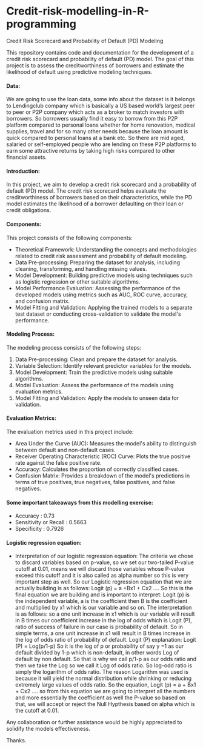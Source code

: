 # Credit-risk-modelling-in-R-programming
Credit Risk Scorecard and Probability of Default (PD) Modeling

This repository contains code and documentation for the development of a credit risk scorecard and probability of default (PD) model. The goal of this project is to assess the creditworthiness of borrowers and estimate the likelihood of default using predictive modeling techniques.

#### Data:
We are going to use the loan data, some info about the dataset is it belongs to Lendingclub company which is basically a US based world’s largest peer to peer or P2P company which acts as a broker to match investors with borrowers. So borrowers usually find it easy to borrow from this P2P platform compared to personal loans whether for home renovation, medical supplies, travel and for so many other needs because the loan amount is quick compared to personal loans at a bank etc. So there are mid aged, salaried or self-employed people who are lending on these P2P platforms to earn some attractive returns by taking high risks compared to other financial assets.


#### Introduction:
In this project, we aim to develop a credit risk scorecard and a probability of default (PD) model. The credit risk scorecard helps evaluate the creditworthiness of borrowers based on their characteristics, while the PD model estimates the likelihood of a borrower defaulting on their loan or credit obligations.

#### Components:
This project consists of the following components:
- Theoretical Framework: Understanding the concepts and methodologies related to credit risk assessment and probability of default modeling.
- Data Pre-processing: Preparing the dataset for analysis, including cleaning, transforming, and handling missing values.
- Model Development: Building predictive models using techniques such as logistic regression or other suitable algorithms.
- Model Performance Evaluation: Assessing the performance of the developed models using metrics such as AUC, ROC curve, accuracy, and confusion matrix.
- Model Fitting and Validation: Applying the trained models to a separate test dataset or conducting cross-validation to validate the model's performance.

#### Modeling Process:
The modeling process consists of the following steps:
1. Data Pre-processing: Clean and prepare the dataset for analysis.
2. Variable Selection: Identify relevant predictor variables for the models.
3. Model Development: Train the predictive models using suitable algorithms.
4. Model Evaluation: Assess the performance of the models using evaluation metrics.
5. Model Fitting and Validation: Apply the models to unseen data for validation.


#### Evaluation Metrics:
The evaluation metrics used in this project include:
- Area Under the Curve (AUC): Measures the model's ability to distinguish between default and non-default cases.
- Receiver Operating Characteristic (ROC) Curve: Plots the true positive rate against the false positive rate.
- Accuracy: Calculates the proportion of correctly classified cases.
- Confusion Matrix: Provides a breakdown of the model's predictions in terms of true positives, true negatives, false positives, and false negatives.


#### Some important takeaways from this modelling exercise:
- Accuracy : 0.73
- Sensitivity or Recall : 0.5663
- Specificity : 0.7926



#### Logistic regression equation:
- Interpretation of our logistic regression equation:
The criteria we chose to discard variables based on p-value, so we set our two-tailed P-value cutoff at 0.01, means we will discard those variables whose P-value exceed this cutoff and it is also called as alpha number so this is very important step as well.
So our Logistic regression equation that we are actually building is as follows:
Logit (p) = a +Bx1 + Cx2 ….
So this is the final equation we are building and is important to interpret:
Logit (p) is the independent variable, a is the coefficient then B is the coefficient and multiplied by x1 which is our variable and so on. The interpretation is as follows: so a one unit increase in x1 which is our variable will result in B times our coefficient increase in the log of odds which is Logit (P), ratio of success of failure in our case is probability of default. So in simple terms, a one unit increase in x1 will result in B times increase in the log of odds ratio of probability of default.
Logit (P) explanation:
Logit (P) = Log(p/1-p)
      So it is the log of p or probability of say y =1 as our default divided by 1-p which is non-default, in other words Log of default by non default. So that is why we call p/1-p as our odds ratio and then we take the Log so we call it Log of odds ratio. So log-odd ratio is simply the logarithm of odds ratio. The reason Logarithm was used is because it will yield the normal distribution while shrinking or reducing extremely large values of odds ratio.
So the equation, Logit (p) = a + Bx1 + Cx2 ….
so from this equation we are going to interpret all the numbers and more essentially the coefficient as well the P-value so based on that, we will accept or reject the Null Hypthesis based on alpha which is the cutoff at 0.01.

Any collaboration or further assistance would be highly appreciated to solidify the models effectiveness.

Thanks.

